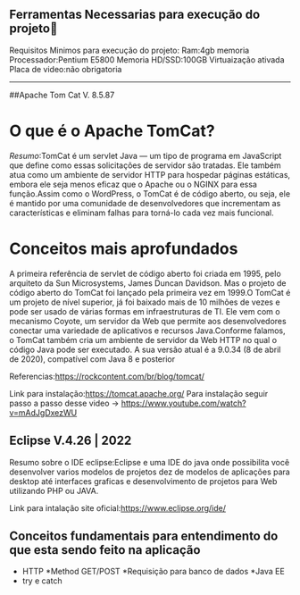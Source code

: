 ## Ferramentas Necessarias para execução do projeto🏴

Requisitos Minimos para execução do projeto:
Ram:4gb memoria
Processador:Pentium E5800
Memoria HD/SSD:100GB 
Virtuaização ativada
Placa de video:não obrigatoria

-------------------------------------------------------------------------------------------------------

##Apache Tom Cat V. 8.5.87

# O que é o  Apache TomCat?

*Resumo*:TomCat é um servlet Java — um tipo de programa em JavaScript que define como essas solicitações de servidor são tratadas. Ele também atua como um ambiente de servidor HTTP para hospedar páginas estáticas, embora ele seja menos eficaz que o Apache ou o NGINX para essa função.Assim como o WordPress, o TomCat é de código aberto, ou seja, ele é mantido por uma comunidade de desenvolvedores que incrementam as características e eliminam falhas para torná-lo cada vez mais funcional.


# Conceitos mais aprofundados

A primeira referência de servlet de código aberto foi criada em 1995, pelo arquiteto da Sun Microsystems, James Duncan Davidson. Mas o projeto de código aberto do TomCat foi lançado pela primeira vez em 1999.O TomCat é um projeto de nível superior, já foi baixado mais de 10 milhões de vezes e pode ser usado de várias formas em infraestruturas de TI. Ele vem com o mecanismo Coyote, um servidor da Web que permite aos desenvolvedores conectar uma variedade de aplicativos e recursos Java.Conforme falamos, o TomCat também cria um ambiente de servidor da Web HTTP no qual o código Java pode ser executado. A sua versão atual é a 9.0.34 (8 de abril de 2020), compatível com Java 8 e posterior

Referencias:https://rockcontent.com/br/blog/tomcat/


Link para instalação:https://tomcat.apache.org/
Para instalação seguir passo a passo desse video -> https://www.youtube.com/watch?v=mAdJgDxezWU

## Eclipse V.4.26 | 2022

Resumo sobre o IDE eclipse:Eclipse e uma IDE  do java onde possibilita você desenvolver varios modelos de projetos dez de modelos de aplicações para desktop até interfaces graficas e desenvolvimento de projetos para Web utilizando PHP ou JAVA.

Link para intalação site oficial:https://www.eclipse.org/ide/

## Conceitos fundamentais para entendimento do que esta sendo feito na aplicação

* HTTP
*Method GET/POST 
*Requisição para banco de dados 
*Java EE
* try e catch 


